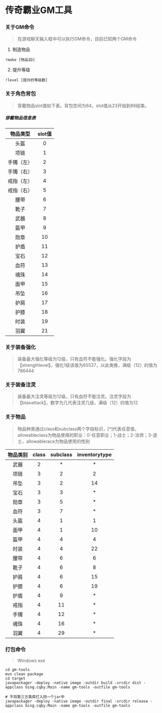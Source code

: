 # 传奇霸业GM工具

### 关于GM命令
> 在游戏聊天输入框中可以执行GM命令，目前已知两个GM命令

1. 制造物品
```
!make [物品ID]
```
2. 提升等级
```
!level [提升的等级数]
```

### 关于角色背包
> 穿戴物品slot值如下表。背包空间为64，slot值从23开始到86结束。

##### 穿戴物品信息表

| 物品类型 | slot值 |
| :------: | :------: |
| 头盔 | 0 |
| 项链 | 1 |
| 手镯（左）| 2 |
| 手镯（右）| 3 |
| 戒指（左）| 4 |
| 戒指（右）| 5 |
| 腰带 | 6 |
| 靴子 | 7 |
| 武器 | 8 |
| 盔甲 | 9 |
| 勋章 | 10 |
| 护盾 | 11 |
| 宝石 | 12 |
| 血符 | 13 |
| 魂珠 | 14 |
| 面甲 | 15 |
| 吊坠 | 16 |
| 护肩 | 17 |
| 护膝 | 18 |
| 时装 | 19 |
| 羽翼 | 21 |

### 关于装备强化
> 装备最大强化等级为12级，只有血符不能强化。强化字段为【strengthlevel】，强化1级该值为65537，以此类推，满级（12）的值为786444

### 关于装备注灵
> 装备最大注灵等级为12级，只有血符不能注灵。注灵字段为【btaoattack】，数字为几代表注灵几级，满级（12）的值为12

### 关于物品
> 物品种类通过class和subclass两个字段标识，[*]代表任意值，allowableclass为物品使用的职业：0-任意职业；1-战士；2-法师；3-道士，allowablerace为物品使用的性别

| 物品类别 | class | subclass | inventorytype |
| :------: | :------: | :------: | :------: |
| 武器 | 2 | * | * |
| 项链 | 3 | 2 | 2 |
| 吊坠 | 3 | 2 | 14 |
| 宝石 | 3 | 3 | * |
| 勋章 | 3 | 5 | * |
| 血符 | 3 | 7 | * |
| 头盔 | 4 | 1 | 1 |
| 面甲 | 4 | 1 | 10 |
| 盔甲 | 4 | 4 | 4 |
| 时装 | 4 | 4 | 22 |
| 腰带 | 4 | 6 | 6 |
| 靴子 | 4 | 6 | 8 |
| 护肩 | 4 | 6 | 15 |
| 护膝 | 4 | 6 | 19 |
| 护盾 | 4 | 9 | * |
| 戒指 | 4 | 11 | * |
| 手镯 | 4 | 12 | * |
| 魂珠 | 4 | 16 | * |
| 羽翼 | 4 | 29 | * |

### 打包命令
> Windows exe
```
cd gm-tools
mvn clean package
cd target
javapackager -deploy -native image -outdir build -srcdir dist -appclass bing.cqby.Main -name gm-tools -outfile gm-tools

# 不将第三方类库打入同一个jar中
javapackager -deploy -native image -outdir final -srcdir release -appclass bing.cqby.Main -name gm-tools -outfile gm-tools
```